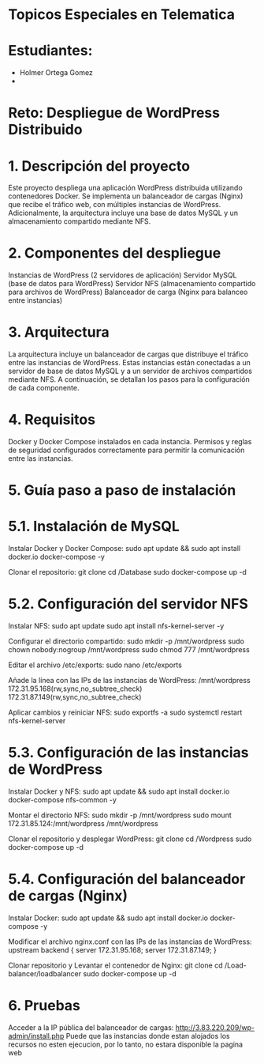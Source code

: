 # Topicos Especiales en Telematica
# Estudiantes:
- Holmer Ortega Gomez
- 
# Reto: Despliegue de WordPress Distribuido

# 1. Descripción del proyecto
Este proyecto despliega una aplicación WordPress distribuida utilizando contenedores Docker. Se implementa un balanceador de cargas (Nginx) que recibe el tráfico web, con múltiples instancias de WordPress. Adicionalmente, la arquitectura incluye una base de datos MySQL y un almacenamiento compartido mediante NFS.

# 2. Componentes del despliegue
Instancias de WordPress (2 servidores de aplicación)
Servidor MySQL (base de datos para WordPress)
Servidor NFS (almacenamiento compartido para archivos de WordPress)
Balanceador de carga (Nginx para balanceo entre instancias)

# 3. Arquitectura
La arquitectura incluye un balanceador de cargas que distribuye el tráfico entre las instancias de WordPress. Estas instancias están conectadas a un servidor de base de datos MySQL y a un servidor de archivos compartidos mediante NFS. A continuación, se detallan los pasos para la configuración de cada componente.

# 4. Requisitos
Docker y Docker Compose instalados en cada instancia.
Permisos y reglas de seguridad configurados correctamente para permitir la comunicación entre las instancias.

# 5. Guía paso a paso de instalación
# 5.1. Instalación de MySQL
Instalar Docker y Docker Compose:
sudo apt update && sudo apt install docker.io docker-compose -y

Clonar el repositorio:
git clone <este repositorio>
cd /Database
sudo docker-compose up -d

# 5.2. Configuración del servidor NFS
Instalar NFS:
sudo apt update
sudo apt install nfs-kernel-server -y

Configurar el directorio compartido:
sudo mkdir -p /mnt/wordpress
sudo chown nobody:nogroup /mnt/wordpress
sudo chmod 777 /mnt/wordpress

Editar el archivo /etc/exports:
sudo nano /etc/exports

Añade la línea con las IPs de las instancias de WordPress:
/mnt/wordpress 172.31.95.168(rw,sync,no_subtree_check) 172.31.87.149(rw,sync,no_subtree_check)

Aplicar cambios y reiniciar NFS:
sudo exportfs -a
sudo systemctl restart nfs-kernel-server

# 5.3. Configuración de las instancias de WordPress
Instalar Docker y NFS:
sudo apt update && sudo apt install docker.io docker-compose nfs-common -y

Montar el directorio NFS:
sudo mkdir -p /mnt/wordpress
sudo mount 172.31.85.124:/mnt/wordpress /mnt/wordpress

Clonar el repositorio y desplegar WordPress:
git clone <este repo>
cd /Wordpress
sudo docker-compose up -d

# 5.4. Configuración del balanceador de cargas (Nginx)
Instalar Docker:
sudo apt update && sudo apt install docker.io docker-compose -y

Modificar el archivo nginx.conf con las IPs de las instancias de WordPress:
upstream backend {
    server 172.31.95.168;
    server 172.31.87.149;
}

Clonar repositorio y Levantar el contenedor de Nginx:
git clone <este repo>
cd /Load-balancer/loadbalancer
sudo docker-compose up -d

# 6. Pruebas
Acceder a la IP pública del balanceador de cargas:
http://3.83.220.209/wp-admin/install.php
Puede que las instancias donde estan alojados los recursos no esten ejecucion, por lo tanto, no estara disponible la pagina web